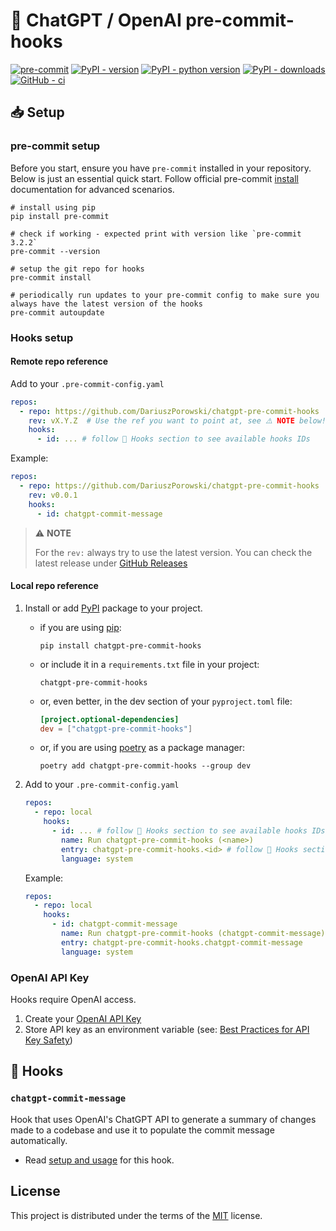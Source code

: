 # 🤖 ChatGPT / OpenAI pre-commit-hooks

[![pre-commit][pre-commit-image]][pre-commit-link]
[![PyPI - version][pypi-version-image]][pypi-version-link]
[![PyPI - python version][pypi-pyversions-image]][pypi-pyversions-link]
[![PyPI - downloads][pypi-stats-image]][pypi-stats-link]
[![GitHub - ci][github-ci-image]][github-ci-link]

## 📥 Setup

### pre-commit setup

Before you start, ensure you have `pre-commit` installed in your repository. Below is just an essential quick start. Follow official pre-commit [install](https://pre-commit.com/#install) documentation for advanced scenarios.

```shell
# install using pip
pip install pre-commit

# check if working - expected print with version like `pre-commit 3.2.2`
pre-commit --version

# setup the git repo for hooks
pre-commit install

# periodically run updates to your pre-commit config to make sure you always have the latest version of the hooks
pre-commit autoupdate
```

### Hooks setup

#### Remote repo reference

Add to your `.pre-commit-config.yaml`

```yaml
repos:
  - repo: https://github.com/DariuszPorowski/chatgpt-pre-commit-hooks
    rev: vX.Y.Z  # Use the ref you want to point at, see ⚠️ NOTE below!
    hooks:
      - id: ... # follow 🎣 Hooks section to see available hooks IDs
```

Example:

```yaml
repos:
  - repo: https://github.com/DariuszPorowski/chatgpt-pre-commit-hooks
    rev: v0.0.1
    hooks:
      - id: chatgpt-commit-message
```

> ⚠️ **NOTE**
>
> For the `rev:` always try to use the latest version. You can check the latest release under [GitHub Releases](https://github.com/DariuszPorowski/chatgpt-pre-commit-hooks/releases/latest)

#### Local repo reference

1. Install or add [PyPI](https://pypi.org/project/chatgpt-pre-commit-hooks) package to your project.

   - if you are using [pip](https://pip.pypa.io):

     ```shell
     pip install chatgpt-pre-commit-hooks
     ```

   - or include it in a `requirements.txt` file in your project:

     ```text
     chatgpt-pre-commit-hooks
     ```

   - or, even better, in the dev section of your `pyproject.toml` file:

     ```toml
     [project.optional-dependencies]
     dev = ["chatgpt-pre-commit-hooks"]
     ```

   - or, if you are using [poetry](https://python-poetry.org) as a package manager:

     ```shell
     poetry add chatgpt-pre-commit-hooks --group dev
     ```

2. Add to your `.pre-commit-config.yaml`

    ```yml
    repos:
      - repo: local
        hooks:
          - id: ... # follow 🎣 Hooks section to see available hooks IDs
            name: Run chatgpt-pre-commit-hooks (<name>)
            entry: chatgpt-pre-commit-hooks.<id> # follow 🎣 Hooks section to see available hooks IDs
            language: system
    ```

    Example:

    ```yml
    repos:
      - repo: local
        hooks:
          - id: chatgpt-commit-message
            name: Run chatgpt-pre-commit-hooks (chatgpt-commit-message)
            entry: chatgpt-pre-commit-hooks.chatgpt-commit-message
            language: system
    ```

### OpenAI API Key

Hooks require OpenAI access.

1. Create your [OpenAI API Key](https://platform.openai.com/account/api-keys)
1. Store API key as an environment variable (see: [Best Practices for API Key Safety](https://help.openai.com/en/articles/5112595-best-practices-for-api-key-safety))

## 🎣 Hooks

### `chatgpt-commit-message`

Hook that uses OpenAI's ChatGPT API to generate a summary of changes made to a codebase and use it to populate the commit message automatically.

- Read [setup and usage](https://github.com/DariuszPorowski/chatgpt-pre-commit-hooks/blob/main/docs/chatgpt_commit_message.md) for this hook.

## License

This project is distributed under the terms of the [MIT](https://opensource.org/licenses/MIT) license.

[github-ci-image]: https://img.shields.io/github/actions/workflow/status/DariuszPorowski/chatgpt-pre-commit-hooks/workflow.ci.yml?style=flat-square&branch=main&event=push
[github-ci-link]: https://github.com/DariuszPorowski/chatgpt-pre-commit-hooks/actions/workflows/workflow.ci.yml?query=branch%3Amain+event%3Apush
[pre-commit-image]: https://img.shields.io/badge/pre--commit-enabled-brightgreen?logo=pre-commit&style=flat-square
[pre-commit-link]: https://github.com/pre-commit/pre-commit
[pypi-version-image]: https://img.shields.io/pypi/v/chatgpt-pre-commit-hooks?style=flat-square
[pypi-version-link]: https://pypi.org/project/chatgpt-pre-commit-hooks
[pypi-pyversions-image]: https://img.shields.io/pypi/pyversions/chatgpt-pre-commit-hooks?style=flat-square
[pypi-pyversions-link]: https://pypi.org/project/chatgpt-pre-commit-hooks
[pypi-stats-image]: https://img.shields.io/pypi/dm/chatgpt-pre-commit-hooks?style=flat-square
[pypi-stats-link]: https://pypistats.org/packages/chatgpt-pre-commit-hooks
